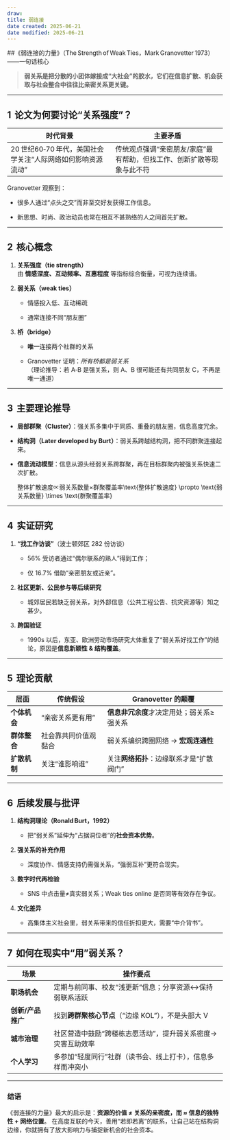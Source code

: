 ```yaml
---
draw:
title: 弱连接
date created: 2025-06-21
date modified: 2025-06-21
---
```

##《弱连接的力量》（The Strength of Weak Ties，Mark Granovetter 1973）——一句话核心

> **弱关系是把分散的小团体嫁接成“大社会”的胶水，它们在信息扩散、机会获取与社会整合中往往比亲密关系更关键。**

---

## 1  论文为何要讨论“关系强度”？

|时代背景|主要矛盾|
|---|---|
|20 世纪60‑70 年代，美国社会学关注“人际网络如何影响资源流动”|传统观点强调“亲密朋友/家庭”最有帮助，但找工作、创新扩散等现象与此不符|

Granovetter 观察到：

- 很多人通过“点头之交”而非至交好友获得工作信息。
    
- 新思想、时尚、政治动员也常在相互不甚熟络的人之间首先扩散。
    

---

## 2  核心概念

1. **关系强度（tie strength）**  
    由 **情感深度、互动频率、互惠程度** 等指标综合衡量，可视为连续谱。
    
2. **弱关系（weak ties）**
    
    - 情感投入低、互动稀疏
        
    - 通常连接不同“朋友圈”
        
3. **桥（bridge）**
    
    - **唯一**连接两个社群的关系
        
    - Granovetter 证明：_所有桥都是弱关系_  
（理论推导：若 A‑B 是强关系，则 A、B 很可能还有共同朋友 C，不再是唯一通道）
        

---

## 3  主要理论推导

- **局部群聚（Cluster）**：强关系多集中于同质、重叠的朋友圈，信息高度冗余。
    
- **结构洞（Later developed by Burt）**：弱关系跨越结构洞，把不同群聚连接起来。
    
- **信息流动模型**：信息从源头经弱关系跨群聚，再在目标群聚内被强关系快速二次扩散。
    

    整体扩散速度∝弱关系数量×群聚覆盖率\text{整体扩散速度} \propto \text{弱关系数量} \times \text{群聚覆盖率}

---

## 4  实证研究

1. **“找工作访谈”**（波士顿郊区 282 份访谈）
    
    - 56% 受访者通过“偶尔联系的熟人”得到工作；
        
    - 仅 16.7% 借助“亲密朋友或近亲”。
        
2. **社区更新、公民参与等后续研究**
    
    - 城郊居民若缺乏弱关系，对外部信息（公共工程公告、抗灾资源等）知之甚少。
        
3. **跨国验证**
    
    - 1990s 以后，东亚、欧洲劳动市场研究大体重复了“弱关系好找工作”的结论，原因是**信息新颖性 & 结构覆盖**。
        

---

## 5  理论贡献

|层面|传统假设|Granovetter 的颠覆|
|---|---|---|
|**个体机会**|“亲密关系更有用”|**信息非冗余度**才决定用处；弱关系≥强关系|
|**群体整合**|社会靠共同价值观黏合|弱关系编织跨圈网络 → **宏观连通性**|
|**扩散机制**|关注“谁影响谁”|关注**网络拓扑**：边缘联系才是“扩散阀门”|

---

## 6  后续发展与批评

1. **结构洞理论（Ronald Burt，1992）**
    
    - 把“弱关系”延伸为“占据洞位者”的**社会资本优势**。
        
2. **强关系的补充作用**
    
    - 深度协作、情感支持仍需强关系，“强弱互补”更符合现实。
        
3. **数字时代再检验**
    
    - SNS 中点击量≠真实弱关系；Weak ties online 是否同等有效存在争议。
        
4. **文化差异**
    
    - 高集体主义社会里，弱关系带来的信任折扣更大，需要“中介背书”。
        

---

## 7  如何在现实中“用”弱关系？

|场景|操作要点|
|---|---|
|**职场机会**|定期与前同事、校友“浅更新”信息；分享资源↔保持弱联系活跃|
|**创新/产品推广**|找到**跨群聚核心节点**（“边缘 KOL”），不是头部大 V|
|**城市治理**|社区营造中鼓励“跨楼栋志愿活动”，提升弱关系密度→灾害互助效率|
|**个人学习**|多参加“轻度同行”社群（读书会、线上打卡），信息多样而冲突小|

---

### 结语

《弱连接的力量》最大的启示是：**资源的价值 ≠ 关系的亲密度，而 ≈ 信息的独特性 + 网络位置**。
在高度互联的今天，善用“若即若离”的联系，让自己站在结构洞边缘，你就拥有了放大影响力与捕捉新机会的社会资本。
